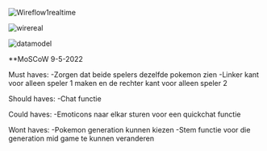 ![Wireflow1realtime](https://user-images.githubusercontent.com/43068118/165269342-7473c453-d7a2-4b18-8f07-dab593e3d488.jpg)

![wirereal](https://user-images.githubusercontent.com/43068118/165269323-a2a5b1ef-ebcb-4627-8fe6-ba7eeb580fd1.png)

![datamodel](https://user-images.githubusercontent.com/43068118/165272617-6afd4223-867e-47fa-8d16-407d7dc80efe.jpg)


**MoSCoW 9-5-2022

Must haves:
-Zorgen dat beide spelers dezelfde pokemon zien
-Linker kant voor alleen speler 1 maken en de rechter kant voor alleen speler 2

Should haves:
-Chat functie

Could haves:
-Emoticons naar elkar sturen voor een quickchat functie

Wont haves:
-Pokemon generation kunnen kiezen
-Stem functie voor die generation mid game te kunnen veranderen
